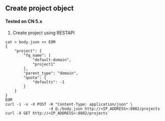 ## Create project object 
#### Tested on CN 5.x

1. Create project using RESTAPI
```
cat > body.json << EOM
{
    "project": {
        "fq_name": [
            "default-domain",
            "project1"
        ],
        "parent_type": "domain",
        "quota": {
            "defaults": -1
        }
    }
}
EOM
curl -i -s -X POST -H "Content-Type: application/json" \
                   -d @./body.json http://<IP_ADDRESS>:8082/projects 
curl -X GET http://<IP_ADDRESS>:8082/projects
```
